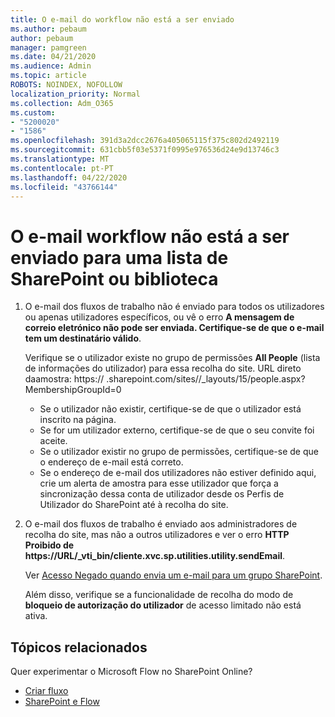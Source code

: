```yaml
---
title: O e-mail do workflow não está a ser enviado
ms.author: pebaum
author: pebaum
manager: pamgreen
ms.date: 04/21/2020
ms.audience: Admin
ms.topic: article
ROBOTS: NOINDEX, NOFOLLOW
localization_priority: Normal
ms.collection: Adm_O365
ms.custom:
- "5200020"
- "1586"
ms.openlocfilehash: 391d3a2dcc2676a405065115f375c802d2492119
ms.sourcegitcommit: 631cbb5f03e5371f0995e976536d24e9d13746c3
ms.translationtype: MT
ms.contentlocale: pt-PT
ms.lasthandoff: 04/22/2020
ms.locfileid: "43766144"
---
```

# <a name="workflow-email-is-not-being-sent-for-a-sharepoint-list-or-library"></a>O e-mail workflow não está a ser enviado para uma lista de SharePoint ou biblioteca

1. O e-mail dos fluxos de trabalho não é enviado para todos os utilizadores ou apenas utilizadores específicos, ou vê o erro **A mensagem de correio eletrónico não pode ser enviada. Certifique-se de que o e-mail tem um destinatário válido**.

    Verifique se o utilizador existe no grupo de permissões **All People** (lista de informações do utilizador) para essa recolha do site.  URL direto da<tenant>amostra: https:// .sharepoint.com/sites/<sitename>/_layouts/15/people.aspx? MembershipGroupId=0

    - Se o utilizador não existir, certifique-se de que o utilizador está inscrito na página. 
    - Se for um utilizador externo, certifique-se de que o seu convite foi aceite.
    - Se o utilizador existir no grupo de permissões, certifique-se de que o endereço de e-mail está correto.
    - Se o endereço de e-mail dos utilizadores não estiver definido aqui, crie um alerta de amostra para esse utilizador que força a sincronização dessa conta de utilizador desde os Perfis de Utilizador do SharePoint até à recolha do site.
 
2. O e-mail dos fluxos de trabalho é enviado aos administradores de recolha do site, mas não a outros utilizadores e ver o erro **HTTP Proibido de <span>https:</span>//URL/_vti_bin/cliente.xvc.sp.utilities.utility.sendEmail**.
 

    Ver [Acesso Negado quando envia um e-mail para um grupo SharePoint](https://docs.microsoft.com/sharepoint/support/sharing-and-permissions/access-denied-when-send-an-email-to-groups).

    Além disso, verifique se a funcionalidade de recolha do modo de **bloqueio de autorização do utilizador** de acesso limitado não está ativa.


## <a name="related-topics"></a>Tópicos relacionados
Quer experimentar o Microsoft Flow no SharePoint Online?
- [Criar fluxo](https://support.office.com/article/Create-a-flow-for-a-list-or-library-in-SharePoint-Online-or-OneDrive-for-Business-a9c3e03b-0654-46af-a254-20252e580d01) 
- [SharePoint e Flow](https://flow.microsoft.com/blog/sharepoint-and-flow/) 


